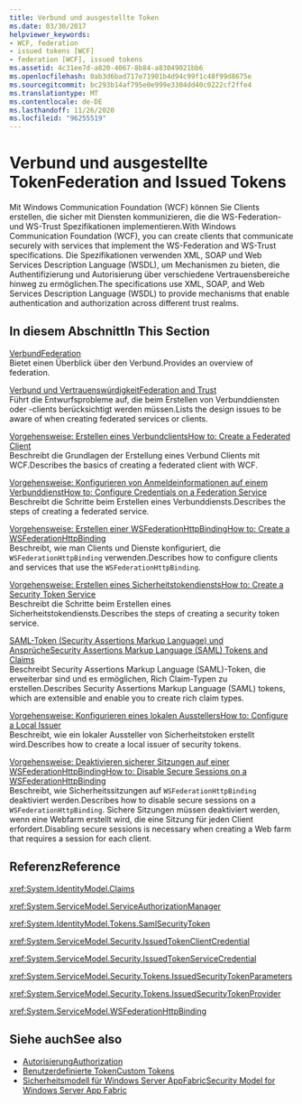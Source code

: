 ```yaml
---
title: Verbund und ausgestellte Token
ms.date: 03/30/2017
helpviewer_keywords:
- WCF, federation
- issued tokens [WCF]
- federation [WCF], issued tokens
ms.assetid: 4c31ee7d-a820-4067-8b84-a83049021bb6
ms.openlocfilehash: 0ab3d6bad717e71901b4d94c99f1c48f99d8675e
ms.sourcegitcommit: bc293b14af795e0e999e3304dd40c0222cf2ffe4
ms.translationtype: MT
ms.contentlocale: de-DE
ms.lasthandoff: 11/26/2020
ms.locfileid: "96255519"
---
```

# <a name="federation-and-issued-tokens"></a><span data-ttu-id="b9e76-102">Verbund und ausgestellte Token</span><span class="sxs-lookup"><span data-stu-id="b9e76-102">Federation and Issued Tokens</span></span>

<span data-ttu-id="b9e76-103">Mit Windows Communication Foundation (WCF) können Sie Clients erstellen, die sicher mit Diensten kommunizieren, die die WS-Federation-und WS-Trust Spezifikationen implementieren.</span><span class="sxs-lookup"><span data-stu-id="b9e76-103">With Windows Communication Foundation (WCF), you can create clients that communicate securely with services that implement the WS-Federation and WS-Trust specifications.</span></span> <span data-ttu-id="b9e76-104">Die Spezifikationen verwenden XML, SOAP und Web Services Description Language (WSDL), um Mechanismen zu bieten, die Authentifizierung und Autorisierung über verschiedene Vertrauensbereiche hinweg zu ermöglichen.</span><span class="sxs-lookup"><span data-stu-id="b9e76-104">The specifications use XML, SOAP, and Web Services Description Language (WSDL) to provide mechanisms that enable authentication and authorization across different trust realms.</span></span>  
  
## <a name="in-this-section"></a><span data-ttu-id="b9e76-105">In diesem Abschnitt</span><span class="sxs-lookup"><span data-stu-id="b9e76-105">In This Section</span></span>  

 [<span data-ttu-id="b9e76-106">Verbund</span><span class="sxs-lookup"><span data-stu-id="b9e76-106">Federation</span></span>](federation.md)  
 <span data-ttu-id="b9e76-107">Bietet einen Überblick über den Verbund.</span><span class="sxs-lookup"><span data-stu-id="b9e76-107">Provides an overview of federation.</span></span>  
  
 [<span data-ttu-id="b9e76-108">Verbund und Vertrauenswürdigkeit</span><span class="sxs-lookup"><span data-stu-id="b9e76-108">Federation and Trust</span></span>](federation-and-trust.md)  
 <span data-ttu-id="b9e76-109">Führt die Entwurfsprobleme auf, die beim Erstellen von Verbunddiensten oder -clients berücksichtigt werden müssen.</span><span class="sxs-lookup"><span data-stu-id="b9e76-109">Lists the design issues to be aware of when creating federated services or clients.</span></span>  
  
 [<span data-ttu-id="b9e76-110">Vorgehensweise: Erstellen eines Verbundclients</span><span class="sxs-lookup"><span data-stu-id="b9e76-110">How to: Create a Federated Client</span></span>](how-to-create-a-federated-client.md)  
 <span data-ttu-id="b9e76-111">Beschreibt die Grundlagen der Erstellung eines Verbund Clients mit WCF.</span><span class="sxs-lookup"><span data-stu-id="b9e76-111">Describes the basics of creating a federated client with WCF.</span></span>  
  
 [<span data-ttu-id="b9e76-112">Vorgehensweise: Konfigurieren von Anmeldeinformationen auf einem Verbunddienst</span><span class="sxs-lookup"><span data-stu-id="b9e76-112">How to: Configure Credentials on a Federation Service</span></span>](how-to-configure-credentials-on-a-federation-service.md)  
 <span data-ttu-id="b9e76-113">Beschreibt die Schritte beim Erstellen eines Verbunddiensts.</span><span class="sxs-lookup"><span data-stu-id="b9e76-113">Describes the steps of creating a federated service.</span></span>  
  
 [<span data-ttu-id="b9e76-114">Vorgehensweise: Erstellen einer WSFederationHttpBinding</span><span class="sxs-lookup"><span data-stu-id="b9e76-114">How to: Create a WSFederationHttpBinding</span></span>](how-to-create-a-wsfederationhttpbinding.md)  
 <span data-ttu-id="b9e76-115">Beschreibt, wie man Clients und Dienste konfiguriert, die `WSFederationHttpBinding` verwenden.</span><span class="sxs-lookup"><span data-stu-id="b9e76-115">Describes how to configure clients and services that use the `WSFederationHttpBinding`.</span></span>  
  
 [<span data-ttu-id="b9e76-116">Vorgehensweise: Erstellen eines Sicherheitstokendiensts</span><span class="sxs-lookup"><span data-stu-id="b9e76-116">How to: Create a Security Token Service</span></span>](how-to-create-a-security-token-service.md)  
 <span data-ttu-id="b9e76-117">Beschreibt die Schritte beim Erstellen eines Sicherheitstokendiensts.</span><span class="sxs-lookup"><span data-stu-id="b9e76-117">Describes the steps of creating a security token service.</span></span>  
  
 [<span data-ttu-id="b9e76-118">SAML-Token (Security Assertions Markup Language) und Ansprüche</span><span class="sxs-lookup"><span data-stu-id="b9e76-118">Security Assertions Markup Language (SAML) Tokens and Claims</span></span>](saml-tokens-and-claims.md)  
 <span data-ttu-id="b9e76-119">Beschreibt Security Assertions Markup Language (SAML)-Token, die erweiterbar sind und es ermöglichen, Rich Claim-Typen zu erstellen.</span><span class="sxs-lookup"><span data-stu-id="b9e76-119">Describes Security Assertions Markup Language (SAML) tokens, which are extensible and enable you to create rich claim types.</span></span>  
  
 [<span data-ttu-id="b9e76-120">Vorgehensweise: Konfigurieren eines lokalen Ausstellers</span><span class="sxs-lookup"><span data-stu-id="b9e76-120">How to: Configure a Local Issuer</span></span>](how-to-configure-a-local-issuer.md)  
 <span data-ttu-id="b9e76-121">Beschreibt, wie ein lokaler Aussteller von Sicherheitstoken erstellt wird.</span><span class="sxs-lookup"><span data-stu-id="b9e76-121">Describes how to create a local issuer of security tokens.</span></span>  
  
 [<span data-ttu-id="b9e76-122">Vorgehensweise: Deaktivieren sicherer Sitzungen auf einer WSFederationHttpBinding</span><span class="sxs-lookup"><span data-stu-id="b9e76-122">How to: Disable Secure Sessions on a WSFederationHttpBinding</span></span>](how-to-disable-secure-sessions-on-a-wsfederationhttpbinding.md)  
 <span data-ttu-id="b9e76-123">Beschreibt, wie Sicherheitssitzungen auf `WSFederationHttpBinding` deaktiviert werden.</span><span class="sxs-lookup"><span data-stu-id="b9e76-123">Describes how to disable secure sessions on a `WSFederationHttpBinding`.</span></span> <span data-ttu-id="b9e76-124">Sichere Sitzungen müssen deaktiviert werden, wenn eine Webfarm erstellt wird, die eine Sitzung für jeden Client erfordert.</span><span class="sxs-lookup"><span data-stu-id="b9e76-124">Disabling secure sessions is necessary when creating a Web farm that requires a session for each client.</span></span>  
  
## <a name="reference"></a><span data-ttu-id="b9e76-125">Referenz</span><span class="sxs-lookup"><span data-stu-id="b9e76-125">Reference</span></span>  

 <xref:System.IdentityModel.Claims>  
  
 <xref:System.ServiceModel.ServiceAuthorizationManager>  
  
 <xref:System.IdentityModel.Tokens.SamlSecurityToken>  
  
 <xref:System.ServiceModel.Security.IssuedTokenClientCredential>  
  
 <xref:System.ServiceModel.Security.IssuedTokenServiceCredential>  
  
 <xref:System.ServiceModel.Security.Tokens.IssuedSecurityTokenParameters>  
  
 <xref:System.ServiceModel.Security.Tokens.IssuedSecurityTokenProvider>  
  
 <xref:System.ServiceModel.WSFederationHttpBinding>  
  
## <a name="see-also"></a><span data-ttu-id="b9e76-126">Siehe auch</span><span class="sxs-lookup"><span data-stu-id="b9e76-126">See also</span></span>

- [<span data-ttu-id="b9e76-127">Autorisierung</span><span class="sxs-lookup"><span data-stu-id="b9e76-127">Authorization</span></span>](authorization-in-wcf.md)
- [<span data-ttu-id="b9e76-128">Benutzerdefinierte Token</span><span class="sxs-lookup"><span data-stu-id="b9e76-128">Custom Tokens</span></span>](../extending/custom-tokens.md)
- <span data-ttu-id="b9e76-129">[Sicherheitsmodell für Windows Server AppFabric](/previous-versions/appfabric/ee677202(v=azure.10))</span><span class="sxs-lookup"><span data-stu-id="b9e76-129">[Security Model for Windows Server App Fabric](/previous-versions/appfabric/ee677202(v=azure.10))</span></span>
